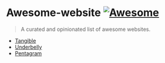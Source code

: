 # Awesome-website [![Awesome](https://cdn.rawgit.com/sindresorhus/awesome/d7305f38d29fed78fa85652e3a63e154dd8e8829/media/badge.svg)](https://github.com/sindresorhus/awesome)
> A curated and opinionated list of awesome websites.



* [Tangible](https://tangible.is/)
* [Underbelly](http://www.underbelly.is/)
* [Pentagram](http://www.pentagram.com)
